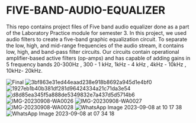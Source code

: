 # FIVE-BAND-AUDIO-EQUALIZER
This repo contains project files of Five band audio equalizer done as a part of the Laboratory Practice module for semester 3.
In this project, we used audio filters to create a
five-band graphic equalization circuit. To separate the
low, high, and mid-range frequencies of the audio
stream, it contains low, high, and band-pass
filter circuits. Our circuits contain operational
amplifier-based active filters (op-amps) and has
capable of adding gains in 5 frequency bands 
20-300Hz , 300 - 1 kHz, 1kHz - 4 kHz , 4kHz - 10kHz , 10kHz- 20kHz.


![Final](https://github.com/RajanaKavinda/FIVE-BAND-EQUALIZER-Projects/assets/91953272/1a4c98c7-2850-4351-a79e-3bb9302491df)
![3bf863e31ed44eaad238e918b8692a945d1e4bf0](https://github.com/RajanaKavinda/FIVE-BAND-EQUALIZER-Projects/assets/91953272/079a8bd4-e2d1-4d65-ad2b-aedfecb0492a)
![1927eb1b40b381df281d96424334a21c71da3e54](https://github.com/RajanaKavinda/FIVE-BAND-EQUALIZER-Projects/assets/91953272/e5ccf89b-a928-4169-a530-5506ea6483fb)
![d8d85ea345f5a888de5349832e7a437d5d5714b6](https://github.com/RajanaKavinda/FIVE-BAND-EQUALIZER-Projects/assets/91953272/127cb04c-56fd-4429-a871-f04e79d00627)
![IMG-20230908-WA0026](https://github.com/RajanaKavinda/FIVE-BAND-EQUALIZER-Projects/assets/91953272/857f928a-d0f1-4ea0-8b54-578a54f2f551)
![IMG-20230908-WA0027](https://github.com/RajanaKavinda/FIVE-BAND-EQUALIZER-Projects/assets/91953272/912451fd-3b76-4962-80a2-473ede58545b)
![IMG-20230908-WA0028](https://github.com/RajanaKavinda/FIVE-BAND-EQUALIZER-Projects/assets/91953272/308943bd-0a99-4f77-ae77-d9d4f39c5105)
![WhatsApp Image 2023-09-08 at 10 17 38](https://github.com/RajanaKavinda/FIVE-BAND-EQUALIZER-Projects/assets/91953272/60479425-51bc-44d1-b581-cb23f35655a9)
![WhatsApp Image 2023-09-08 at 07 34 18](https://github.com/RajanaKavinda/FIVE-BAND-EQUALIZER-Projects/assets/91953272/557b5cb3-6f62-4980-9b6d-5e93a84d05c3)
